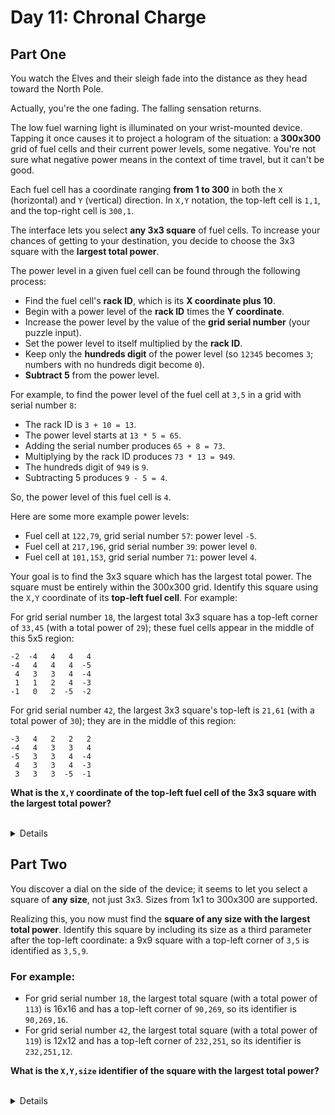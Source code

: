# Day 11: Chronal Charge

## Part One
You watch the Elves and their sleigh fade into the distance as they head toward the North Pole.

Actually, you're the one fading. The falling sensation returns.

The low fuel warning light is illuminated on your wrist-mounted device. Tapping it once causes it to project a hologram of the situation: a __300x300__ grid of fuel cells and their current power levels, some negative. You're not sure what negative power means in the context of time travel, but it can't be good.

Each fuel cell has a coordinate ranging __from 1 to 300__ in both the `X` (horizontal) and `Y` (vertical) direction. In `X,Y` notation, the top-left cell is `1,1`, and the top-right cell is `300,1`.

The interface lets you select __any 3x3 square__ of fuel cells. To increase your chances of getting to your destination, you decide to choose the 3x3 square with the __largest total power__.

The power level in a given fuel cell can be found through the following process:

- Find the fuel cell's __rack ID__, which is its __X coordinate plus 10__.
- Begin with a power level of the __rack ID__ times the __Y coordinate__.
- Increase the power level by the value of the __grid serial number__ (your puzzle input).
- Set the power level to itself multiplied by the __rack ID__.
- Keep only the __hundreds digit__ of the power level (so `12345` becomes `3`; numbers with no hundreds digit become `0`).
- __Subtract 5__ from the power level.

For example, to find the power level of the fuel cell at `3,5` in a grid with serial number `8`:

- The rack ID is `3 + 10 = 13`.
- The power level starts at `13 * 5 = 65`.
- Adding the serial number produces `65 + 8 = 73`.
- Multiplying by the rack ID produces `73 * 13 = 949`.
- The hundreds digit of `949` is `9`.
- Subtracting 5 produces `9 - 5 = 4`.

So, the power level of this fuel cell is `4`.

Here are some more example power levels:

- Fuel cell at  `122,79`, grid serial number `57`: power level `-5`.
- Fuel cell at `217,196`, grid serial number `39`: power level  `0`.
- Fuel cell at `101,153`, grid serial number `71`: power level  `4`.

Your goal is to find the 3x3 square which has the largest total power. The square must be entirely within the 300x300 grid. Identify this square using the `X,Y` coordinate of its __top-left fuel cell__. For example:

For grid serial number `18`, the largest total 3x3 square has a top-left corner of `33,45` (with a total power of `29`); these fuel cells appear in the middle of this 5x5 region:

```
-2  -4   4   4   4
-4   4   4   4  -5
 4   3   3   4  -4
 1   1   2   4  -3
-1   0   2  -5  -2
```

For grid serial number `42`, the largest 3x3 square's top-left is `21,61` (with a total power of `30`); they are in the middle of this region:

```
-3   4   2   2   2
-4   4   3   3   4
-5   3   3   4  -4
 4   3   3   4  -3
 3   3   3  -5  -1
```

__What is the `X,Y` coordinate of the top-left fuel cell of the 3x3 square with the largest total power?__

<br />

<details><answer><b>Answer</b></answer>

Your puzzle answer was `233,36`.

</details>

## Part Two
You discover a dial on the side of the device; it seems to let you select a square of __any size__, not just 3x3. Sizes from 1x1 to 300x300 are supported.

Realizing this, you now must find the __square of any size with the largest total power__. Identify this square by including its size as a third parameter after the top-left coordinate: a 9x9 square with a top-left corner of `3,5` is identified as `3,5,9`.

### For example:

- For grid serial number `18`, the largest total square (with a total power of `113`) is 16x16 and has a top-left corner of `90,269`, so its identifier is `90,269,16`.
- For grid serial number `42`, the largest total square (with a total power of `119`) is 12x12 and has a top-left corner of `232,251`, so its identifier is `232,251,12`.

__What is the `X,Y,size` identifier of the square with the largest total power?__

<br />

<details><answer><b>Answer</b></answer>

Your puzzle answer was `231,107,14`.

</details>
